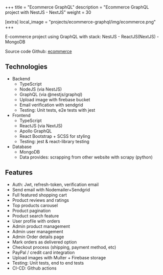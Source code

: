 +++
title = "Ecommerce GraphQL"
description = "Ecommerce GraphQL project with NestJS - NextJS"
weight = 30

[extra]
local_image = "projects/ecommerce-graphql/img/ecommerce.png"
+++

E-commerce project using GraphQL with stack: NestJS - ReactJS(NextJS) - MongoDB


Source code Github: [ecommerce](https://github.com/tduyng/ecommerce)

## Technologies

- Backend
  - TypeScript
  - NodeJS (via NestJS)
  - GraphQL (via @nestjs/graphql)
  - Upload image with firebase bucket
  - Email verification with sendgrid
  - Testing: Unit tests, e2e tests with jest
- Frontend
  - TypeScript
  - ReactJS (via NextJS)
  - Apollo GraphQL
  - React Bootstrap + SCSS for styling
  - Testing: jest & react-library testing
- Database
  - MongoDB
  - Data provides: scrapping from other website with scrapy (python)
  

## Features
- Auth: Jwt, refresh-token, verification email
- Send email with Nodemailer+Sendgrid
- Full featured shopping cart
- Product reviews and ratings
- Top products carousel
- Product pagination
- Product search feature
- User profile with orders
- Admin product management
- Admin user management
- Admin Order details page
- Mark orders as delivered option
- Checkout process (shipping, payment method, etc)
- PayPal / credit card integration
- Upload images with Multer + Firebase storage
- Testing: Unit tests, end to end tests
- CI-CD: Github actions
